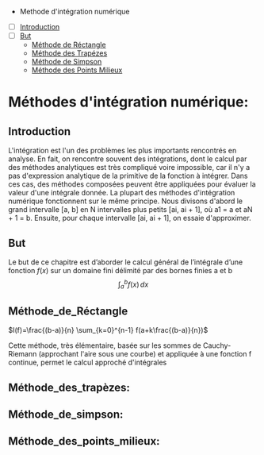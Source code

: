 - Methode d'intégration numérique

- [ ] [Introduction](#Introduction)
- [ ] [But](#But)
  - [Méthode de Réctangle](#Méthode_de_Réctangle)
  - [Méthode des Trapézes](#Méthode_des_trapèzes)
  - [Méthode de Simpson](#Méthode_de_simpson)
  - [Méthode des Points Milieux](#Méthode_des_points_milieux)

# Méthodes d'intégration numérique:
## Introduction
L'intégration est l'un des problèmes les plus importants rencontrés en analyse. En fait, on rencontre souvent des intégrations, dont le calcul par des méthodes analytiques est très compliqué voire impossible, car il n'y a pas d'expression analytique de la primitive de la fonction à intégrer. Dans ces cas, des méthodes composées peuvent être appliquées pour évaluer la valeur d'une intégrale donnée. La plupart des méthodes d'intégration numérique fonctionnent sur le même principe. Nous divisons d'abord le grand intervalle [a, b] en N intervalles plus petits [ai, ai + 1], où a1 = a et aN + 1 = b. Ensuite, pour chaque intervalle [ai, ai + 1], on essaie d'approximer.

## But
Le but de ce chapitre est d’aborder le calcul général de l’intégrale d’une fonction $f(x)$ sur un domaine fini délimité par des bornes finies a et b
$$\int_a^b f(x) \,dx$$

## Méthode_de_Réctangle

$I(f)=\frac{(b-a)}{n} \sum_{k=0}^{n-1} f(a+k\frac{(b-a)}{n})$

Cette méthode, très élémentaire, basée sur les sommes de Cauchy-Riemann (approchant l'aire sous une courbe) et appliquée à une fonction f continue, permet le calcul approché d'intégrales 



## Méthode_des_trapèzes:

## Méthode_de_simpson:
 
## Méthode_des_points_milieux:
